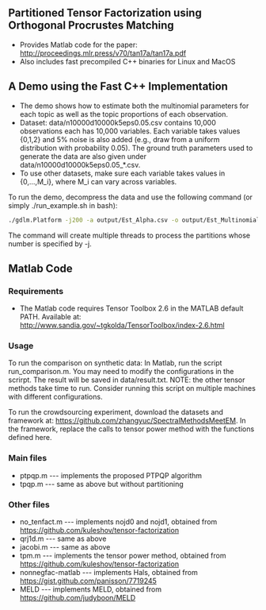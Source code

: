 ## Partitioned Tensor Factorization using Orthogonal Procrustes Matching
  * Provides Matlab code for the paper: http://proceedings.mlr.press/v70/tan17a/tan17a.pdf
  * Also includes fast precompiled C++ binaries for Linux and MacOS

## A Demo using the Fast C++ Implementation
  * The demo shows how to estimate both the multinomial parameters for each topic as well as the topic proportions of each observation.
  * Dataset: data/n10000d10000k5eps0.05.csv contains 10,000 observations each has 10,000 variables. Each variable takes values {0,1,2} and 5% noise is also added (e.g., draw from a uniform distribution with probability 0.05). The ground truth parameters used to generate the data are also given under data/n10000d10000k5eps0.05_\*.csv.
  * To use other datasets, make sure each variable takes values in {0,...,M_i}, where M_i can vary across variables.

To run the demo, decompress the data and use the following command (or simply ./run_example.sh in bash):
```bash
./gdlm.Platform -j200 -a output/Est_Alpha.csv -o output/Est_Multinomial.csv -r output/Est_Proportions.csv problems/n10000d10000k5eps0.05.conf
```
The command will create multiple threads to process the partitions whose number is specified by -j.

## Matlab Code
### Requirements
  * The Matlab code requires Tensor Toolbox 2.6 in the MATLAB default PATH. Available at: http://www.sandia.gov/~tgkolda/TensorToolbox/index-2.6.html

### Usage
To run the comparison on synthetic data:
In Matlab, run the script run_comparison.m. You may need to modify the configurations in the scrirpt.
The result will be saved in data/result.txt.
NOTE: the other tensor methods take time to run. Consider running this script on multiple machines with different configurations.

To run the crowdsourcing experiment, download the datasets and framework at: https://github.com/zhangyuc/SpectralMethodsMeetEM.
In the framework, replace the calls to tensor power method with the functions defined here. 

### Main files
- ptpqp.m  --- implements the proposed PTPQP algorithm
- tpqp.m   --- same as above but without partitioning

### Other files
- no_tenfact.m      --- implements nojd0 and nojd1, obtained from https://github.com/kuleshov/tensor-factorization
- qrj1d.m           --- same as above
- jacobi.m          --- same as above
- tpm.m             --- implements the tensor power method, obtained from https://github.com/kuleshov/tensor-factorization
- nonnegfac-matlab  --- implements Hals, obtained from https://gist.github.com/panisson/7719245
- MELD              --- implements MELD, obtained from https://github.com/judyboon/MELD


```
